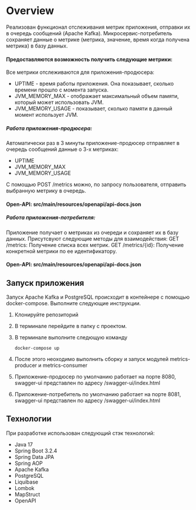 # Overview

Реализован функционал отслеживания метрик приложения, отправки их в очередь сообщений (Apache Kafka). 
Микросервис-потребитель сохраняет данные о метрике (метрика, значение, время когда получена метрика) в базу данных.

#### Предоставляются возможность получить следующие метрики:
Все метрики отслеживаются для приложения-продюсера: 
- UPTIME - время работы приложения. Она показывает, сколько времени прошло с момента запуска.
- JVM_MEMORY_MAX - отображает максимальный объем памяти, который может использовать JVM.
- JVM_MEMORY_USAGE - показывает, сколько памяти в данный момент использует JVM.

##### Работа приложения-продюсера:
Автоматически раз в 3 минуты приложение-продюсер отправляет в очередь сообщений данные о 3-х метриках: 
- UPTIME
- JVM_MEMORY_MAX
- JVM_MEMORY_USAGE

С помощью POST /metrics можно,  по запросу пользователя, отправить выбранную метрику в очередь.
#### Open-API: src/main/resources/openapi/api-docs.json

##### Работа приложения-потребителя:
Приложение получает о метриках из очереди и сохраняет их в базу данных.
Присутсвуют следующие методы для взаимодействия:
GET /metrics: Получение списка всех метрик.
GET /metrics/{id}: Получение конкретной метрики по ее идентификатору.
#### Open-API: src/main/resources/openapi/api-docs.json

## Запуск приложения

Запуск Apache Kafka и PostgreSQL происходит в контейнере с помощью docker-compose. Выполните следующие инструкции.

1. Клонируйте репозиторий

2. В терминале перейдите в папку с проектом.

3. В терминале выполните следющую команду
    ```
    docker-compose up
    ```

4. После этого неоходимо выполнить сборку и запуск модулей metrics-producer и metrics-consumer
5. Приложение-продюсер по умолчанию работает на порте 8080, swagger-ui представлен по адресу /swagger-ui/index.html
6. Приложение-потребитель по умолчанию работает на порте 8081, swagger-ui представлен по адресу /swagger-ui/index.html


## Технологии

При разработке использован следующий стэк технологий:
- Java 17
- Spring Boot 3.2.4
- Spring Data JPA
- Spring AOP
- Apache Kafka
- PostgreSQL
- Liquibase
- Lombok
- MapStruct
- OpenAPI
